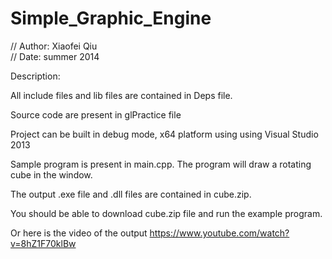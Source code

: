 # Simple_Graphic_Engine


// Author: Xiaofei Qiu<br/>
// Date: summer 2014 <br/>

Description:<br/>

All include files and lib files are contained in Deps file. <br/>

Source code are present in glPractice file <br/>

Project can be built in debug mode, x64 platform using using Visual Studio 2013 <br/>

Sample program is present in main.cpp. The program will draw a rotating cube in the window. <br/>

The output .exe file and .dll files are contained in cube.zip.<br/>

You should be able to download cube.zip file and run the example program.<br/>

Or here is the video of the output
https://www.youtube.com/watch?v=8hZ1F70klBw








